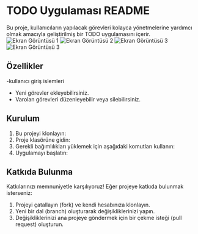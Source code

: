 # TODO Uygulaması README

Bu proje, kullanıcıların yapılacak görevleri kolayca yönetmelerine yardımcı olmak amacıyla geliştirilmiş bir TODO uygulamasını içerir.
![Ekran Görüntüsü 1](screenShot/ss1.png)
![Ekran Görüntüsü 2](screenShot/ss2.png)
![Ekran Görüntüsü 3](screenShot/ss3.png)
![Ekran Görüntüsü 3](screenShot/ss4.png)


## Özellikler
-kullanıcı giriş islemleri 
- Yeni görevler ekleyebilirsiniz.
- Varolan görevleri düzenleyebilir veya silebilirsiniz.

## Kurulum

1. Bu projeyi klonlayın:
2. Proje klasörüne gidin:
3. Gerekli bağımlılıkları yüklemek için aşağıdaki komutları kullanın:
4. Uygulamayı başlatın:

## Katkıda Bulunma

Katkılarınızı memnuniyetle karşılıyoruz! Eğer projeye katkıda bulunmak isterseniz:

1. Projeyi çatallayın (fork) ve kendi hesabınıza klonlayın.
2. Yeni bir dal (branch) oluşturarak değişikliklerinizi yapın.
3. Değişikliklerinizi ana projeye göndermek için bir çekme isteği (pull request) oluşturun.
